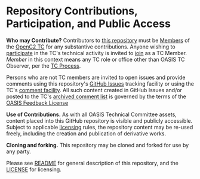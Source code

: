 # Repository Contributions, Participation, and Public Access

**Who may Contribute?** Contributors to [this repository](https://github.com/oasis-tcs/openc2-ap-swup/) must be 
[Members](https://www.oasis-open.org/policies-guidelines/oasis-defined-terms-2017-05-26#dMember) of the 
[OpenC2 TC](https://www.oasis-open.org/committees/tc_home.php?wg_abbrev=openc2) for any substantive contributions. Anyone wishing to [participate](https://www.oasis-open.org/org/faq#committee-participation) in the TC's technical activity 
is invited to [join](https://www.oasis-open.org/committees/join) as a TC Member. *Member* in this context means any TC role or 
office other than OASIS TC Observer, per the [TC Process](https://www.oasis-open.org/policies-guidelines/tc-process#membership). 

Persons who are not TC members are invited to open issues and provide comments using this repository's 
[GitHub Issues](https://github.com/oasis-tcs/openc2-ap-swup/issues/new) tracking facility or using the TC's 
[comment facility](https://www.oasis-open.org/committees/comments/index.php?wg_abbrev=openc2). All such content created in 
GitHub Issues and/or posted to the TC's [archived comment list](https://lists.oasis-open.org/archives/openc2-comment/) is 
governed by the terms of the [OASIS Feedback License](https://www.oasis-open.org/policies-guidelines/ipr#appendixa)

**Use of Contributions.**  As with all OASIS Technical Committee assets, content placed into this GitHub repository is visible 
and publicly accessible.  Subject to applicable [licensing](https://github.com/oasis-tcs/openc2-ap-swup/blob/main/LICENSE.md) 
rules, the repository content may be re-used freely, including the creation and publication of derivative works.

**Cloning and forking.** This repository may be cloned and forked for use by any party. 

Please see [README](https://github.com/oasis-tcs/openc2-ap-swup/blob/main/README.md) for general description of this repository, 
and the [LICENSE](https://github.com/oasis-tcs/openc2-ap-swup/blob/main/LICENSE.md) for licensing.
